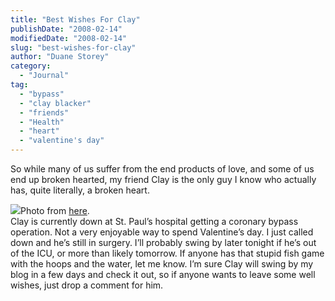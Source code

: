 ```yaml
---
title: "Best Wishes For Clay"
publishDate: "2008-02-14"
modifiedDate: "2008-02-14"
slug: "best-wishes-for-clay"
author: "Duane Storey"
category:
  - "Journal"
tag:
  - "bypass"
  - "clay blacker"
  - "friends"
  - "Health"
  - "heart"
  - "valentine's day"
---
```


So while many of us suffer from the end products of love, and some of us end up broken hearted, my friend Clay is the only guy I know who actually has, quite literally, a broken heart.

  
![](http://thumbs.dreamstime.com/thumb_10/1114549311yhK5hQ.jpg)Photo from [here](http://www.dreamstime.com/brokenheart-image112061).  
Clay is currently down at St. Paul’s hospital getting a coronary bypass operation. Not a very enjoyable way to spend Valentine’s day. I just called down and he’s still in surgery. I’ll probably swing by later tonight if he’s out of the ICU, or more than likely tomorrow. If anyone has that stupid fish game with the hoops and the water, let me know. I’m sure Clay will swing by my blog in a few days and check it out, so if anyone wants to leave some well wishes, just drop a comment for him.